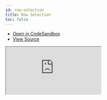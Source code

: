 ```yaml
---
id: row-selection
title: Row Selection
toc: false
---
```


- [Open in CodeSandbox](https://codesandbox.io/s/github/tannerlinsley/react-charts/tree/master/examples/row-selection)
- [View Source](https://github.com/tannerlinsley/react-charts/tree/master/examples/row-selection)

<iframe
  src="https://codesandbox.io/embed/github/tannerlinsley/react-charts/tree/master/examples/row-selection?autoresize=1&fontsize=14&theme=dark"
  title="tannerlinsley/react-charts: row-selection"
  sandbox="allow-forms allow-modals allow-popups allow-presentation allow-same-origin allow-scripts"
  style={{
    width: '100%',
    height: '80vh',
    border: '0',
    borderRadius: 8,
    overflow: 'hidden',
    position: 'static',
    zIndex: 0,
  }}
></iframe>
